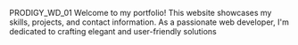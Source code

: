 PRODIGY_WD_01
Welcome to my portfolio! This website showcases my skills, projects, and contact information. As a passionate web developer, I'm dedicated to crafting elegant and user-friendly solutions
